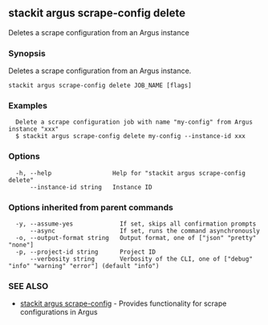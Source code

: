 ## stackit argus scrape-config delete

Deletes a scrape configuration from an Argus instance

### Synopsis

Deletes a scrape configuration from an Argus instance.

```
stackit argus scrape-config delete JOB_NAME [flags]
```

### Examples

```
  Delete a scrape configuration job with name "my-config" from Argus instance "xxx"
  $ stackit argus scrape-config delete my-config --instance-id xxx
```

### Options

```
  -h, --help                 Help for "stackit argus scrape-config delete"
      --instance-id string   Instance ID
```

### Options inherited from parent commands

```
  -y, --assume-yes             If set, skips all confirmation prompts
      --async                  If set, runs the command asynchronously
  -o, --output-format string   Output format, one of ["json" "pretty" "none"]
  -p, --project-id string      Project ID
      --verbosity string       Verbosity of the CLI, one of ["debug" "info" "warning" "error"] (default "info")
```

### SEE ALSO

* [stackit argus scrape-config](./stackit_argus_scrape-config.md)	 - Provides functionality for scrape configurations in Argus


